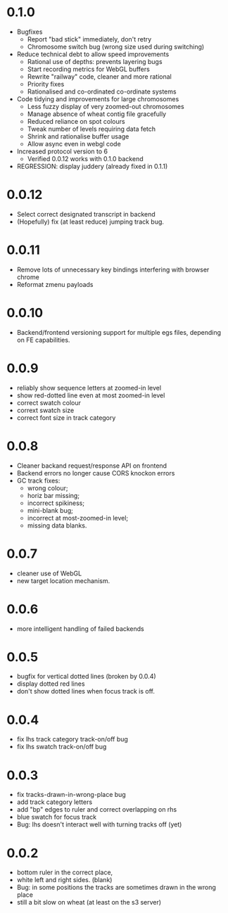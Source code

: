 # 0.1.0
  * Bugfixes
    * Report "bad stick" immediately, don't retry
    * Chromosome switch bug (wrong size used during switching)
  * Reduce technical debt to allow speed improvements
    * Rational use of depths: prevents layering bugs
    * Start recording metrics for WebGL buffers
    * Rewrite "railway" code, cleaner and more rational
    * Priority fixes
    * Rationalised and co-ordinated co-ordinate systems
  * Code tidying and improvements for large chromosomes
    * Less fuzzy display of very zoomed-out chromosomes
    * Manage absence of wheat contig file gracefully
    * Reduced reliance on spot colours
    * Tweak number of levels requiring data fetch
    * Shrink and rationalise buffer usage
    * Allow async even in webgl code
  * Increased protocol version to 6
    * Verified 0.0.12 works with 0.1.0 backend
  * REGRESSION: display juddery (already fixed in 0.1.1)

# 0.0.12

  * Select correct designated transcript in backend
  * (Hopefully) fix (at least reduce) jumping track bug.

# 0.0.11

  * Remove lots of unnecessary key bindings interfering with browser chrome
  * Reformat zmenu payloads

# 0.0.10

 * Backend/frontend versioning support for multiple egs files, depending on FE capabilities.

# 0.0.9

 * reliably show sequence letters at zoomed-in level
 * show red-dotted line even at most zoomed-in level
 * correct swatch colour
 * corrext swatch size
 * correct font size in track category

# 0.0.8

 * Cleaner backand request/response API on frontend
 * Backend errors no longer cause CORS knockon errors
 * GC track fixes:
   * wrong colour;
   * horiz bar missing;
   * incorrect spikiness;
   * mini-blank bug;
   * incorrect at most-zoomed-in level;
   * missing data blanks.

# 0.0.7

 * cleaner use of WebGL
 * new target location mechanism.

# 0.0.6

 * more intelligent handling of failed backends

# 0.0.5

 * bugfix for vertical dotted lines (broken by 0.0.4)
 * display dotted red lines
 * don't show dotted lines when focus track is off.

# 0.0.4

* fix lhs track category track-on/off bug
* fix lhs swatch track-on/off bug

# 0.0.3

* fix tracks-drawn-in-wrong-place bug
* add track category letters
* add "bp" edges to ruler and correct overlapping on rhs
* blue swatch for focus track
* Bug: lhs doesn't interact well with turning tracks off (yet)

# 0.0.2

* bottom ruler in the correct place, 
* white left and right sides. (blank)
* Bug: in some positions the tracks are sometimes drawn in the wrong place
* still a bit slow on wheat (at least on the s3 server)
